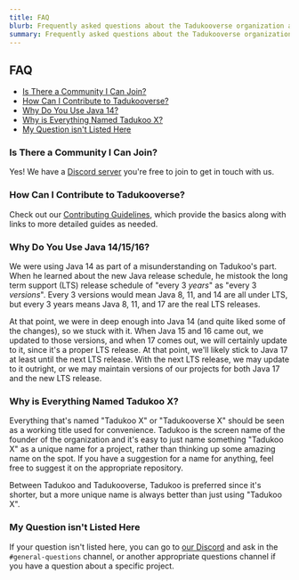 ```yaml
---
title: FAQ
blurb: Frequently asked questions about the Tadukooverse organization and our projects
summary: Frequently asked questions about the Tadukooverse organization and our projects
---
```


## FAQ
* [Is There a Community I Can Join?](#is-there-a-community-i-can-join)
* [How Can I Contribute to Tadukooverse?](#how-can-i-contribute-to-tadukooverse)
* [Why Do You Use Java 14?](#why-do-you-use-java-14)
* [Why is Everything Named Tadukoo X?](#why-is-everything-named-tadukoo-x)
* [My Question isn't Listed Here](#my-question-isnt-listed-here)

### Is There a Community I Can Join?
Yes! We have a [Discord server](https://discord.gg/cWzhbU7) you're free to join to get in touch with us.

### How Can I Contribute to Tadukooverse?
Check out our [Contributing Guidelines](/community/CONTRIBUTING.html), which provide the basics along with links to more detailed guides 
as needed.

### Why Do You Use Java 14/15/16?
We were using Java 14 as part of a misunderstanding on Tadukoo's part. When he learned about the new Java release schedule, he mistook the 
long term support (LTS) release schedule of "every 3 *years*" as "every 3 *versions*". Every 3 versions would mean Java 8, 11, and 14 are 
all under LTS, but every 3 years means Java 8, 11, and 17 are the real LTS releases.

At that point, we were in deep enough into Java 14 (and quite liked some of the changes), so we stuck with it. When Java 15 and 
16 came out, we updated to those versions, and when 17 comes out, we will certainly update to it, since it's a proper LTS release.
At that point, we'll likely stick to Java 17 at least until the next LTS release. With the next LTS release, we may update to it 
outright, or we may maintain versions of our projects for both Java 17 and the new LTS release.

### Why is Everything Named Tadukoo X?
Everything that's named "Tadukoo X" or "Tadukooverse X" should be seen as a working title used for convenience. Tadukoo is the screen name 
of the founder of the organization and it's easy to just name something "Tadukoo X" as a unique name for a project, rather than thinking 
up some amazing name on the spot. If you have a suggestion for a name for anything, feel free to suggest it on the appropriate repository. 

Between Tadukoo and Tadukooverse, Tadukoo is preferred since it's shorter, but a more unique name is always better than just using "Tadukoo X".

### My Question isn't Listed Here
If your question isn't listed here, you can go to [our Discord](https://discord.gg/cWzhbU7) and ask in the `#general-questions` channel, 
or another appropriate questions channel if you have a question about a specific project.
